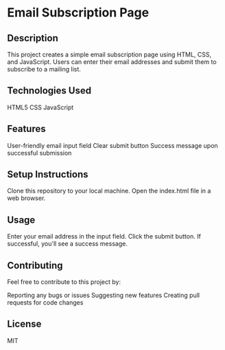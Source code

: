 
# Email Subscription Page

## Description

This project creates a simple email subscription page using HTML, CSS, and JavaScript. Users can enter their email addresses and submit them to subscribe to a mailing list.

## Technologies Used

HTML5
CSS
JavaScript
## Features

User-friendly email input field
Clear submit button
Success message upon successful submission
## Setup Instructions

Clone this repository to your local machine.
Open the index.html file in a web browser.
## Usage

Enter your email address in the input field.
Click the submit button.
If successful, you'll see a success message.
## Contributing

Feel free to contribute to this project by:

Reporting any bugs or issues
Suggesting new features
Creating pull requests for code changes


## License

 MIT

 
 
